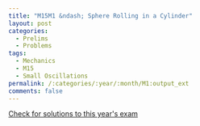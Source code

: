 ```yaml
---
title: "M15M1 &ndash; Sphere Rolling in a Cylinder"
layout: post
categories:
  - Prelims
  - Problems
tags:
  - Mechanics
  - M15
  - Small Oscillations
permalink: /:categories/:year/:month/M1:output_ext
comments: false
---
```

<object data="2015M1M.pdf" type="application/pdf" width="100%" height="500"></object>
<div class="message"><a href='https://princetonprelim.com/prelim/35/'>Check for solutions to this year's exam</a></div>